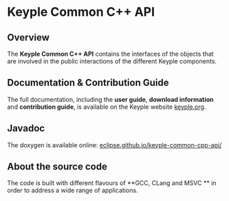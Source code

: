 # Keyple Common C++ API

## Overview

The **Keyple Common C++ API** contains the interfaces of the objects that are involved in the public interactions of the different Keyple components.

## Documentation & Contribution Guide

The full documentation, including the **user guide**, **download information** and **contribution guide**, is available on the Keyple website [keyple.org](https://keyple.org).

## Javadoc

The doxygen is available online: [eclipse.github.io/keyple-common-cpp-api/](https://eclipse.github.io/keyple-common-cpp-api/)


## About the source code

The code is built with different flavours of **GCC, CLang and MSVC ** in order to address a wide range of applications.